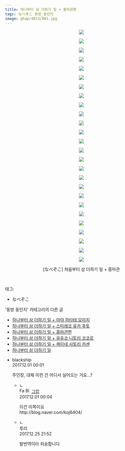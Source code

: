 ```yaml
---
title: 하나부터 삼 더하기 일 + 홍마관편
tags: なべぞこ 동방_동인지
image: ghap/4013/001.jpg
---
```

<div class="article">
<p style="text-align: center; clear: none; float: none;"><img src="{{ site.nasurl }}/ghap/4013/001.jpg"/></p>
<p style="text-align: center; clear: none; float: none;"><img src="{{ site.nasurl }}/ghap/4013/002.jpg"/></p>
<p style="text-align: center; clear: none; float: none;"><img src="{{ site.nasurl }}/ghap/4013/003.jpg"/></p>
<p style="text-align: center; clear: none; float: none;"><img src="{{ site.nasurl }}/ghap/4013/004.jpg"/></p>
<p style="text-align: center; clear: none; float: none;"><img src="{{ site.nasurl }}/ghap/4013/005.jpg"/></p>
<p style="text-align: center; clear: none; float: none;"><img src="{{ site.nasurl }}/ghap/4013/006.jpg"/></p>
<p style="text-align: center; clear: none; float: none;"><img src="{{ site.nasurl }}/ghap/4013/007.jpg"/></p>
<p style="text-align: center; clear: none; float: none;"><img src="{{ site.nasurl }}/ghap/4013/008.jpg"/></p>
<p style="text-align: center; clear: none; float: none;"><img src="{{ site.nasurl }}/ghap/4013/009.jpg"/></p>
<p style="text-align: center; clear: none; float: none;"><img src="{{ site.nasurl }}/ghap/4013/010.jpg"/></p>
<p style="text-align: center; clear: none; float: none;"><img src="{{ site.nasurl }}/ghap/4013/011.jpg"/></p>
<p style="text-align: center; clear: none; float: none;"><img src="{{ site.nasurl }}/ghap/4013/012.jpg"/></p>
<p style="text-align: center; clear: none; float: none;"><img src="{{ site.nasurl }}/ghap/4013/013.jpg"/></p>
<p style="text-align: center; clear: none; float: none;"><img src="{{ site.nasurl }}/ghap/4013/014.jpg"/></p>
<p style="text-align: center; clear: none; float: none;"><img src="{{ site.nasurl }}/ghap/4013/015.jpg"/></p>
<p style="text-align: center; clear: none; float: none;"><img src="{{ site.nasurl }}/ghap/4013/016.jpg"/></p>
<p style="text-align: center; clear: none; float: none;"><img src="{{ site.nasurl }}/ghap/4013/017.jpg"/></p>
<p style="text-align: center; clear: none; float: none;"><img src="{{ site.nasurl }}/ghap/4013/018.jpg"/></p>
<p style="text-align: center; clear: none; float: none;"><img src="{{ site.nasurl }}/ghap/4013/019.jpg"/></p>
<p style="text-align: center; clear: none; float: none;"><img src="{{ site.nasurl }}/ghap/4013/020.jpg"/></p>
<p style="text-align: center; clear: none; float: none;"><img src="{{ site.nasurl }}/ghap/4013/021.jpg"/></p>
<p style="text-align: center; clear: none; float: none;"><img src="{{ site.nasurl }}/ghap/4013/022.jpg"/></p>
<p style="text-align: center; clear: none; float: none;"><img src="{{ site.nasurl }}/ghap/4013/023.jpg"/></p>
<p style="text-align: center; clear: none; float: none;"><img src="{{ site.nasurl }}/ghap/4013/024.jpg"/></p>
<p style="text-align: center; clear: none; float: none;"><img src="{{ site.nasurl }}/ghap/4013/025.jpg"/></p>
<p style="text-align: center; clear: none; float: none;"><img src="{{ site.nasurl }}/ghap/4013/026.jpg"/></p>
<p style="text-align: center; clear: none; float: none;">[なべぞこ] 처음부터 삼 더하기 일 + 홍마관</p>
<p><br/></p>
</div><div class="tagTrail">
<p>태그: </p>
<ul>
<li>なべぞこ</li>
</ul>
</div><div class="another">
<p>'동방 동인지' 카테고리의 다른 글</p>
<ul>
<li><a href="/2017-11-30-ghap_4015">하나부터 삼 더하기 일 + 아야 하타테 모미지</a></li>
<li><a href="/2017-11-30-ghap_4014">하나부터 삼 더하기 일 + 스미레코 유카 후토</a></li>
<li><a href="/2017-11-30-ghap_4013">하나부터 삼 더하기 일 + 홍마관편</a></li>
<li><a href="/2017-11-30-ghap_4012">하나부터 삼 더하기 일 + 유유코 니토리 코코로</a></li>
<li><a href="/2017-11-30-ghap_4011">하나부터 삼 더하기 일 + 케이네 사토리 카센</a></li>
<li><a href="/2017-11-30-ghap_4008">하나부터 삼 더하기 일</a></li>
</ul>
</div><div class="cb_module cb_fluid">
<div class="cb_wrt cb_profile">
<div class="comment">
<ul>
<li class="cb_thumb_off" id="comment15141832">
<div class="cb_comment_area">
<div class="cb_info_area">
<div class="cb_section">
<span class="cb_nick_name">blackship</span>
</div>
<div class="cb_section">
<span class="cb_date">2017.12.01 00:01 </span>
</div>
</div>
<div class="cb_dsc_comment">
<p class="cb_dsc">
											주인장, 대체 이런 건 어디서 실어오는 거요...?
										</p>
</div>
<ul>
<li class="cb_thumb_off" id="comment15141835">
<span class="cb_bu_subnode">ㄴ</span>
<div class="cb_comment_area">
<div class="cb_info_area">
<div class="cb_section">
<span class="cb_nick_name"><img alt="Favicon of https://ghaptouhou.tistory.com" height="16" onerror="this.onerror=null;this.parentNode.removeChild(this)" src="https://ghaptouhou.tistory.com/favicon.ico" width="16"/> <img alt="BlogIcon" height="16" onerror="this.parentNode.removeChild(this)" src="https://ghaptouhou.tistory.com/index.gif" width="16"/> <a href="https://ghaptouhou.tistory.com" onclick="return openLinkInNewWindow(this)"> 그압</a><span class="tistoryProfileLayerTrigger" onclick='TistoryProfile.show(event, this, {"title":"\uc800\uae30 \uc774\uac70 \ub098\uc911\uc5d0 \uc218\uc815 \uac00\ub2a5\ud558\ub098\uc694","url":"https:\/\/ghap.tistory.com","nickname":"\uadf8\uc555","items":[]}); return false;'></span></span>
</div>
<div class="cb_section">
<span class="cb_date">2017.12.01 00:04 </span>
</div>
</div>
<div class="cb_dsc_comment">
<p class="cb_dsc">
																이건 이쪽이요<br/>
http://blog.naver.com/koj6404/
															</p>
</div>
</div>
</li>
<li class="cb_thumb_off" id="comment15159591">
<span class="cb_bu_subnode">ㄴ</span>
<div class="cb_comment_area">
<div class="cb_info_area">
<div class="cb_section">
<span class="cb_nick_name">루리</span>
</div>
<div class="cb_section">
<span class="cb_date">2017.12.25 21:52 </span>
</div>
</div>
<div class="cb_dsc_comment">
<p class="cb_dsc">
																발번역이라 죄송합니다
															</p>
</div>
</div>
</li>
</ul>
</div></li>
</ul>
</div>
</div><!-- commentList close -->
</div>